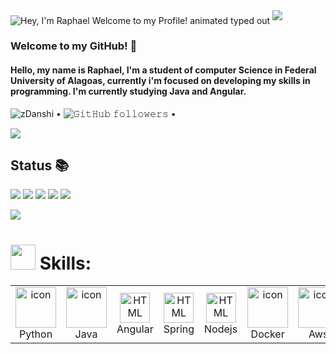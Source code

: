 
<img src="https://readme-typing-svg.demolab.com?font=Operator+Mono&size=37&duration=2800&pause=2000&color=20C20E&center=true&vCenter=true&width=940&height=50&lines=Hey%2C+I'm+Raphael+Welcome+to+my+Profile!" align="middle" alt="Hey, I'm Raphael Welcome to my Profile! animated typed out">
<img  src="assests/borderseperator.gif">

### Welcome to my GitHub! 💎

#### Hello, my name is Raphael, I'm a student of computer Science in Federal University of Alagoas, currently i'm focused on developing my skills in programming. I'm currently studying Java and Angular.

<p align = "left">
<img src="https://komarev.com/ghpvc/?username=zDanshi&color=blue" alt="zDanshi"> •
<img alt="𝙶𝚒𝚝𝙷𝚞𝚋 𝚏𝚘𝚕𝚕𝚘𝚠𝚎𝚛𝚜" src="https://img.shields.io/github/followers/zDanshi?label=Followers&style=social"> •
</p>

![](cyberpunk.gif)


## Status 📚

![](http://github-profile-summary-cards.vercel.app/api/cards/profile-details?username=zDanshi&theme=2077)
![](http://github-profile-summary-cards.vercel.app/api/cards/productive-time?username=zDanshi&theme=2077&utcOffset=8)
![](http://github-profile-summary-cards.vercel.app/api/cards/stats?username=zDanshi&theme=2077)
![](http://github-profile-summary-cards.vercel.app/api/cards/repos-per-language?username=zDanshi&theme=2077)
![](http://github-profile-summary-cards.vercel.app/api/cards/most-commit-language?username=zDanshi&theme=2077)



<a href = "mailto:raphaelphillips18@gmail.com"><img src="https://img.shields.io/badge/Gmail-D14836?style=for-the-badge&logo=gmail&logoColor=white" target="_blank"></a>

<h1><img src="https://media.giphy.com/media/smzfl3E7a4iHK/giphy.gif" width="40px" height="40px"> Skills:</h1>

<table align="center">

 <tr>
    <td align="center" width="60">
      <a href="#macropower-tech">
        <img src="https://techstack-generator.vercel.app/python-icon.svg" alt="icon" width="65" height="65" />
      </a>
      <br>Python
    </td>
    <td align="center" width="60">
      <a href="#macropower-tech">
        <img src="https://techstack-generator.vercel.app/java-icon.svg" alt="icon" width="65" height="65" />
      </a>
      <br>Java
      <td align="center"  width="60">
        <img src="https://skillicons.dev/icons?i=angular" width="48" height="48" alt="HTML" />
      <br>Angular
           <td align="center"  width="60">
        <img src="https://skillicons.dev/icons?i=spring" width="48" height="48" alt="HTML" />
      <br>Spring
          <td align="center"  width="60">
        <img src="https://skillicons.dev/icons?i=nodejs" width="48" height="48" alt="HTML" />
      <br>Nodejs
            <td align="center" width="60">
      <a href="#macropower-tech">
        <img src="https://techstack-generator.vercel.app/docker-icon.svg" alt="icon" width="65" height="65" />
      </a>
      <br>Docker
              <td align="center" width="60">
      <a href="#macropower-tech">
        <img src="https://techstack-generator.vercel.app/aws-icon.svg" alt="icon" width="65" height="65" />
      </a>
      <br>Aws
                <td align="center" width="60">
      <a href="#macropower-tech">
        <img src="https://techstack-generator.vercel.app/mysql-icon.svg" alt="icon" width="65" height="65" />
      </a>
      <br>MySql
        <td align="center"  width="60">
        <img src="https://skillicons.dev/icons?i=html" width="48" height="48" alt="HTML" />
      <br>HTML
       <td align="center"  width="60">
        <img src="https://skillicons.dev/icons?i=css" width="48" height="48" alt="HTML" />
      <br>CSS
        <td align="center"  width="60">
        <img src="https://skillicons.dev/icons?i=git" width="48" height="48" alt="HTML" />
      <br>Git

